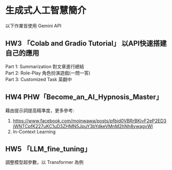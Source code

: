 # 生成式人工智慧簡介
以下作業皆使用 Gemini API

## HW3 「Colab and Gradio Tutorial」 以API快速搭建自己的應用 
Part 1: Summarization 對文章進行總結  
Part 2: Role-Play 角色扮演遊戲(一問一答)    
Part 3: Customized Task 英翻中  
## HW4 PHW「Become_an_AI_Hypnosis_Master」
藉由提示詞提高精準度，更多參考:
1. https://www.facebook.com/moinwawa/posts/pfbid0VBRrBKjvF2eP2ED3jWNTCpfK227uKC1uD3ZHMN5JpuY3bYdkeVMnM2hNh8ywagvWl
2. In-Context Learning 
## HW5 「LLM_fine_tuning」
調整模型超參數，以 Transformer 為例





